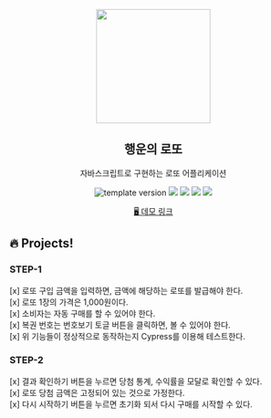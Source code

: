 <p align="middle" >
  <img width="200px;" src="./src/images/lotto_ball.png"/>
</p>
<h2 align="middle">행운의 로또</h2>
<p align="middle">자바스크립트로 구현하는 로또 어플리케이션</p>
<p align="middle">
  <img src="https://img.shields.io/badge/version-1.0.0-blue?style=flat-square" alt="template version"/>
  <img src="https://img.shields.io/badge/language-html-red.svg?style=flat-square"/>
  <img src="https://img.shields.io/badge/language-css-blue.svg?style=flat-square"/>
  <img src="https://img.shields.io/badge/language-js-yellow.svg?style=flat-square"/>
  <img src="https://img.shields.io/badge/license-MIT-brightgreen.svg?style=flat-square"/>
</p>

<p align="middle">
  <a href="https://junzero741.github.io/js-lotto/">🖥️ 데모 링크</a>
</p>

## 🔥 Projects!

### STEP-1

<p>
<div>[x] 로또 구입 금액을 입력하면, 금액에 해당하는 로또를 발급해야 한다.</div>
<div>[x] 로또 1장의 가격은 1,000원이다.</div>
<div>[x] 소비자는 자동 구매를 할 수 있어야 한다.</div>
<div>[x] 복권 번호는 번호보기 토글 버튼을 클릭하면, 볼 수 있어야 한다.</div>
<div>[x] 위 기능들이 정상적으로 동작하는지 Cypress를 이용해 테스트한다.</div>
</p>

### STEP-2

<p>
<div>[x] 결과 확인하기 버튼을 누르면 당첨 통계, 수익률을 모달로 확인할 수 있다.</div>
<div>[x] 로또 당첨 금액은 고정되어 있는 것으로 가정한다.</div>
<div>[x] 다시 시작하기 버튼을 누르면 초기화 되서 다시 구매를 시작할 수 있다.</div>
</p>
